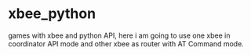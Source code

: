 # xbee_python
games with xbee and python API, here i am going to use one xbee in coordinator API mode and other xbee as router with AT Command mode.
